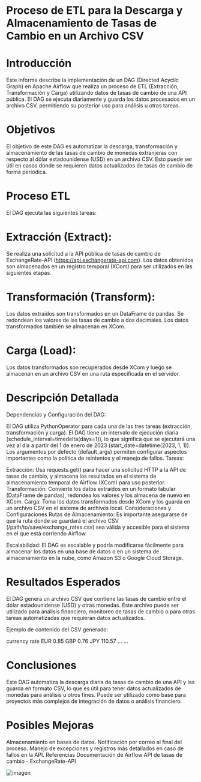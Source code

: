 # Proceso de ETL para la Descarga y Almacenamiento de Tasas de Cambio en un Archivo CSV
# Introducción
Este informe describe la implementación de un DAG (Directed Acyclic Graph) en Apache Airflow que realiza un proceso de ETL (Extracción, Transformación y Carga) utilizando datos de tasas de cambio de una API pública. El DAG se ejecuta diariamente y guarda los datos procesados en un archivo CSV, permitiendo su posterior uso para análisis u otras tareas.

# Objetivos
El objetivo de este DAG es automatizar la descarga, transformación y almacenamiento de las tasas de cambio de monedas extranjeras con respecto al dólar estadounidense (USD) en un archivo CSV. Esto puede ser útil en casos donde se requieren datos actualizados de tasas de cambio de forma periódica.

# Proceso ETL
El DAG ejecuta las siguientes tareas:

# Extracción (Extract):
Se realiza una solicitud a la API pública de tasas de cambio de ExchangeRate-API (https://api.exchangerate-api.com).
Los datos obtenidos son almacenados en un registro temporal (XCom) para ser utilizados en las siguientes etapas.
# Transformación (Transform):
Los datos extraídos son transformados en un DataFrame de pandas.
Se redondean los valores de las tasas de cambio a dos decimales.
Los datos transformados también se almacenan en XCom.
# Carga (Load):
Los datos transformados son recuperados desde XCom y luego se almacenan en un archivo CSV en una ruta especificada en el servidor.

# Descripción Detallada
Dependencias y Configuración del DAG:

El DAG utiliza PythonOperator para cada una de las tres tareas (extracción, transformación y carga).
El DAG tiene un intervalo de ejecución diaria (schedule_interval=timedelta(days=1)), lo que significa que se ejecutará una vez al día a partir del 1 de enero de 2023 (start_date=datetime(2023, 1, 1)).
Los argumentos por defecto (default_args) permiten configurar aspectos importantes como la política de reintentos y el manejo de fallos.
Tareas:

Extracción: Usa requests.get() para hacer una solicitud HTTP a la API de tasas de cambio, y almacena los resultados en el sistema de almacenamiento temporal de Airflow (XCom) para uso posterior.
Transformación: Convierte los datos extraídos en un formato tabular (DataFrame de pandas), redondea los valores y los almacena de nuevo en XCom.
Carga: Toma los datos transformados desde XCom y los guarda en un archivo CSV en el sistema de archivos local.
Consideraciones y Configuraciones
Rutas de Almacenamiento: Es importante asegurarse de que la ruta donde se guardará el archivo CSV (/path/to/save/exchange_rates.csv) sea válida y accesible para el sistema en el que está corriendo Airflow.

Escalabilidad: El DAG es escalable y podría modificarse fácilmente para almacenar los datos en una base de datos o en un sistema de almacenamiento en la nube, como Amazon S3 o Google Cloud Storage.

# Resultados Esperados
El DAG genera un archivo CSV que contiene las tasas de cambio entre el dólar estadounidense (USD) y otras monedas. Este archivo puede ser utilizado para análisis financiero, monitoreo de tasas de cambio o para otras tareas automatizadas que requieran datos actualizados.

Ejemplo de contenido del CSV generado:

currency	rate
EUR	0.85
GBP	0.76
JPY	110.57
...	...
# Conclusiones
Este DAG automatiza la descarga diaria de tasas de cambio de una API y las guarda en formato CSV, lo que es útil para tener datos actualizados de monedas para análisis u otros fines. Puede ser utilizado como base para proyectos más complejos de integración de datos o análisis financiero.

# Posibles Mejoras
Almacenamiento en bases de datos.
Notificación por correo al final del proceso.
Manejo de excepciones y registros más detallados en caso de fallos en la API.
Referencias
Documentación de Airflow
API de tasas de cambio - ExchangeRate-API


![imagen](https://github.com/user-attachments/assets/a831fc03-f5bc-4013-82b1-2f7f9179983d)


